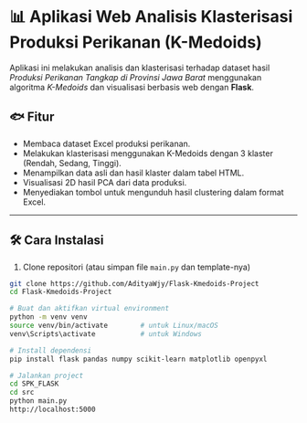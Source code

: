 # 📊 Aplikasi Web Analisis Klasterisasi Produksi Perikanan (K-Medoids)

Aplikasi ini melakukan analisis dan klasterisasi terhadap dataset hasil _Produksi Perikanan Tangkap di Provinsi Jawa Barat_ menggunakan algoritma _K-Medoids_ dan visualisasi berbasis web dengan **Flask**.

## 🐟 Fitur

- Membaca dataset Excel produksi perikanan.
- Melakukan klasterisasi menggunakan K-Medoids dengan 3 klaster (Rendah, Sedang, Tinggi).
- Menampilkan data asli dan hasil klaster dalam tabel HTML.
- Visualisasi 2D hasil PCA dari data produksi.
- Menyediakan tombol untuk mengunduh hasil clustering dalam format Excel.

---

## 🛠️ Cara Instalasi

1. Clone repositori (atau simpan file `main.py` dan template-nya)

```bash
git clone https://github.com/AdityaWjy/Flask-Kmedoids-Project
cd Flask-Kmedoids-Project

# Buat dan aktifkan virtual environment
python -m venv venv
source venv/bin/activate        # untuk Linux/macOS
venv\Scripts\activate           # untuk Windows

# Install dependensi
pip install flask pandas numpy scikit-learn matplotlib openpyxl

# Jalankan project
cd SPK_FLASK
cd src
python main.py
http://localhost:5000



```
